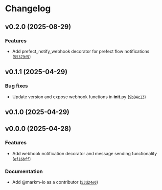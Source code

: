 # Changelog

## v0.2.0 (2025-08-29)

### Features

- Add prefect_notify_webhook decorator for prefect flow notifications ([`55379f5`](https://github.com/markm-io/securehst-webhook-notifier/commit/55379f5f29739b1fc71b4d855b8e965f536a6421))

## v0.1.1 (2025-04-29)

### Bug fixes

- Update version and expose webhook functions in __init__.py ([`9b04c13`](https://github.com/markm-io/securehst-webhook-notifier/commit/9b04c1346420c299da07739d5eaa34f73198a3b4))

## v0.1.0 (2025-04-29)

## v0.0.0 (2025-04-28)

### Features

- Add webhook notification decorator and message sending functionality ([`ef16bff`](https://github.com/markm-io/securehst-webhook-notifier/commit/ef16bffe27c7f335e745af5e43fe5dc053127321))

### Documentation

- Add @markm-io as a contributor ([`53d24e0`](https://github.com/markm-io/securehst-webhook-notifier/commit/53d24e0081b9c3894666119ccd0d3d6f1fad1476))
